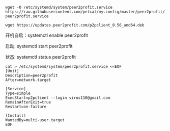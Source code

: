 `wget -O /etc/systemd/system/peer2profit.service https://raw.githubusercontent.com/petcat/my.config/master/peer2profit/peer2profit.service`

`wget https://updates.peer2profit.com/p2pclient_0.56_amd64.deb`

开机自启：systemctl enable peer2profit

启动: systemctl start peer2profit

状态: systemctl status peer2profit


```
cat > /etc/systemd/system/peer2profit.service <<EOF
[Unit]
Description=peer2profit
After=network.target

[Service]
Type=simple
ExecStart=p2pclient --login virus110@gmail.com
RemainAfterExit=true
Restart=on-failure

[Install]
WantedBy=multi-user.target
EOF
```
